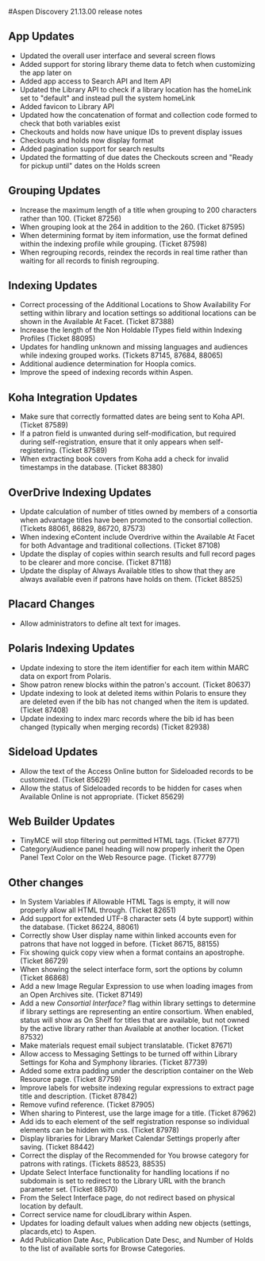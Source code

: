 #Aspen Discovery 21.13.00 release notes
## App Updates
- Updated the overall user interface and several screen flows
- Added support for storing library theme data to fetch when customizing the app later on
- Added app access to Search API and Item API
- Updated the Library API to check if a library location has the homeLink set to "default" and instead pull the system homeLink
- Added favicon to Library API
- Updated how the concatenation of format and collection code formed to check that both variables exist
- Checkouts and holds now have unique IDs to prevent display issues
- Checkouts and holds now display format
- Added pagination support for search results
- Updated the formatting of due dates the Checkouts screen and "Ready for pickup until" dates on the Holds screen

## Grouping Updates
- Increase the maximum length of a title when grouping to 200 characters rather than 100. (Ticket 87256)
- When grouping look at the 264 in addition to the 260.  (Ticket 87595)
- When determining format by item information, use the format defined within the indexing profile while grouping. (Ticket 87598)
- When regrouping records, reindex the records in real time rather than waiting for all records to finish regrouping. 

## Indexing Updates
- Correct processing of the Additional Locations to Show Availability For setting within library and location settings so additional locations can be shown in the Available At Facet. (Ticket 87388) 
- Increase the length of the Non Holdable ITypes field within Indexing Profiles (Ticket 88095)
- Updates for handling unknown and missing languages and audiences while indexing grouped works. (Tickets 87145, 87684, 88065)
- Additional audience determination for Hoopla comics. 
- Improve the speed of indexing records within Aspen. 

## Koha Integration Updates
- Make sure that correctly formatted dates are being sent to Koha API. (Ticket 87589)
- If a patron field is unwanted during self-modification, but required during self-registration, ensure that it only appears when self-registering. (Ticket 87589)
- When extracting book covers from Koha add a check for invalid timestamps in the database. (Ticket 88380)

## OverDrive Indexing Updates
- Update calculation of number of titles owned by members of a consortia when advantage titles have been promoted to the consortial collection. (Tickets 88061, 86829, 86720, 87573)
- When indexing eContent include Overdrive within the Available At Facet for both Advantage and traditional collections. (Ticket 87108)
- Update the display of copies within search results and full record pages to be clearer and more concise. (Ticket 87118)
- Update the display of Always Available titles to show that they are always available even if patrons have holds on them. (Ticket 88525)

## Placard Changes
- Allow administrators to define alt text for images. 

## Polaris Indexing Updates
- Update indexing to store the item identifier for each item within MARC data on export from Polaris. 
- Show patron renew blocks within the patron's account. (Ticket 80637)
- Update indexing to look at deleted items within Polaris to ensure they are deleted even if the bib has not changed when the item is updated. (Ticket 87408) 
- Update indexing to index marc records where the bib id has been changed (typically when merging records) (Ticket 82938)

## Sideload Updates
- Allow the text of the Access Online button for Sideloaded records to be customized. (Ticket 85629)
- Allow the status of Sideloaded records to be hidden for cases when Available Online is not appropriate. (Ticket 85629)  

## Web Builder Updates
- TinyMCE will stop filtering out permitted HTML tags. (Ticket 87771)
- Category/Audience panel heading will now properly inherit the Open Panel Text Color on the Web Resource page. (Ticket 87779)

## Other changes
- In System Variables if Allowable HTML Tags is empty, it will now properly allow all HTML through. (Ticket 82651)
- Add support for extended UTF-8 character sets (4 byte support) within the database. (Ticket 86224, 88061)
- Correctly show User display name within linked accounts even for patrons that have not logged in before. (Ticket 86715, 88155)
- Fix showing quick copy view when a format contains an apostrophe. (Ticket 86729)
- When showing the select interface form, sort the options by column (Ticket 86868)
- Add a new Image Regular Expression to use when loading images from an Open Archives site. (Ticket 87149)
- Add a new *Consortial Interface?* flag within library settings to determine if library settings are representing an entire consortium. When enabled, status will show as On Shelf for titles that are available, but not owned by the active library rather than Available at another location. (Ticket 87532)
- Make materials request email subject translatable. (Ticket 87671)
- Allow access to Messaging Settings to be turned off within Library Settings for Koha and Symphony libraries. (Ticket 87739)
- Added some extra padding under the description container on the Web Resource page. (Ticket 87759)
- Improve labels for website indexing regular expressions to extract page title and description. (Ticket 87842)
- Remove vufind reference. (Ticket 87905)
- When sharing to Pinterest, use the large image for a title. (Ticket 87962)
- Add ids to each element of the self registration response so individual elements can be hidden with css. (Ticket 87978)
- Display libraries for Library Market Calendar Settings properly after saving. (Ticket 88442)
- Correct the display of the Recommended for You browse category for patrons with ratings. (Tickets 88523, 88535)
- Update Select Interface functionality for handling locations if no subdomain is set to redirect to the Library URL with the branch parameter set. (Ticket 88570)
- From the Select Interface page, do not redirect based on physical location by default. 
- Correct service name for cloudLibrary within Aspen.  
- Updates for loading default values when adding new objects (settings, placards,etc) to Aspen.
- Add Publication Date Asc, Publication Date Desc, and Number of Holds to the list of available sorts for Browse Categories. 